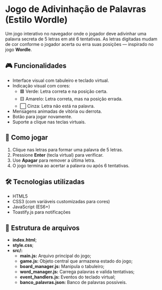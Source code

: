 # Jogo de Adivinhação de Palavras (Estilo Wordle)

Um jogo interativo no navegador onde o jogador deve adivinhar uma palavra secreta de 5 letras em até 6 tentativas. As letras digitadas mudam de cor conforme o jogador acerta ou erra suas posições — inspirado no jogo **Wordle**.

## 🎮 Funcionalidades

- Interface visual com tabuleiro e teclado virtual.
- Indicação visual com cores:
  - 🟩 Verde: Letra correta e na posição certa.
  - 🟨 Amarelo: Letra correta, mas na posição errada.
  - ⬜ Cinza: Letra não está na palavra.
- Mensagens animadas de vitória ou derrota.
- Botão para jogar novamente.
- Suporte a clique nas teclas virtuais.

## 🧠 Como jogar

1. Clique nas letras para formar uma palavra de 5 letras.
2. Pressione **Enter** (tecla virtual) para verificar.
3. Use **Apagar** para remover a última letra.
4. O jogo termina ao acertar a palavra ou após 6 tentativas.

## 🛠️ Tecnologias utilizadas

- HTML5
- CSS3 (com variáveis customizadas para cores)
- JavaScript (ES6+)
- Toastify.js para notificações

## 📁 Estrutura de arquivos

- **index.html**;
- **style.css**;
- **src/:**
  - **main.js:** Arquivo principal do jogo;
  - **game.js:** Objeto central que armazena estado do jogo;
  - **board_manager.js:** Manipula o tabuleiro;
  - **word_manager.js:** Carrega palavras e valida tentativas;
  - **event_handlers.js:** Eventos do teclado virtual;
  - **banco_palavras.json:** Banco de palavras possíveis.
